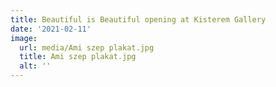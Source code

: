 ```yaml
---
title: Beautiful is Beautiful opening at Kisterem Gallery
date: '2021-02-11'
image:
  url: media/Ami szep plakat.jpg
  title: Ami szep plakat.jpg
  alt: ''
---
```



